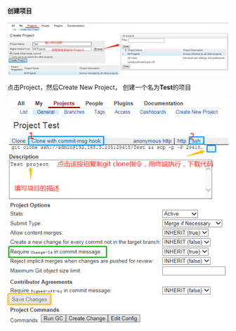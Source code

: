 #### 创建项目

![](/assets/gerrit/gerrit_projects_create.png)

点击Project，然后Create New Project， 创建一个名为**Test**的项目

![](/assets/gerrit/gerrit_projects_general.png)

